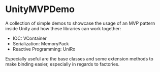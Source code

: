 # UnityMVPDemo
A collection of simple demos to showcase the usage of an MVP pattern inside Unity and how these libraries can work together:
- IOC: VContainer
- Serialization: MemoryPack
- Reactive Programming: UniRx

Especially useful are the base classes and some extension methods to make binding easier, especially in regards to factories.
